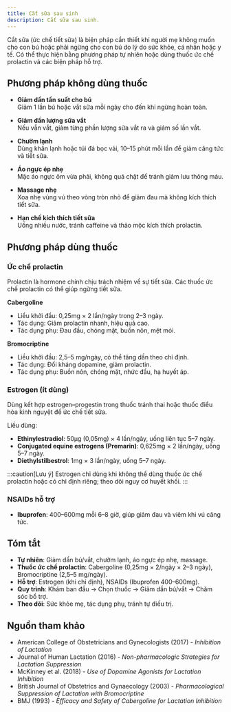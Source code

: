 ```yaml
---
title: Cắt sữa sau sinh
description: Cắt sữa sau sinh.
---
```


Cắt sữa (ức chế tiết sữa) là biện pháp cần thiết khi người mẹ không muốn cho con bú hoặc phải ngừng cho con bú do lý do sức khỏe, cá nhân hoặc y tế. Có thể thực hiện bằng phương pháp tự nhiên hoặc dùng thuốc ức chế prolactin và các biện pháp hỗ trợ.

## Phương pháp không dùng thuốc

- **Giảm dần tần suất cho bú**  
  Giảm 1 lần bú hoặc vắt sữa mỗi ngày cho đến khi ngừng hoàn toàn.

- **Giảm dần lượng sữa vắt**  
  Nếu vẫn vắt, giảm từng phần lượng sữa vắt ra và giảm số lần vắt.

- **Chườm lạnh**  
  Dùng khăn lạnh hoặc túi đá bọc vải, 10–15 phút mỗi lần để giảm căng tức và tiết sữa.

- **Áo ngực ép nhẹ**  
  Mặc áo ngực ôm vừa phải, không quá chặt để tránh giảm lưu thông máu.

- **Massage nhẹ**  
  Xoa nhẹ vùng vú theo vòng tròn nhỏ để giảm đau mà không kích thích tiết sữa.

- **Hạn chế kích thích tiết sữa**  
  Uống nhiều nước, tránh caffeine và thảo mộc kích thích prolactin.

## Phương pháp dùng thuốc

### Ức chế prolactin

Prolactin là hormone chính chịu trách nhiệm về sự tiết sữa. Các thuốc ức chế prolactin có thể giúp ngừng tiết sữa.

**Cabergoline**

- Liều khởi đầu: 0,25mg × 2 lần/ngày trong 2–3 ngày.
- Tác dụng: Giảm prolactin nhanh, hiệu quả cao.
- Tác dụng phụ: Đau đầu, chóng mặt, buồn nôn, mệt mỏi.

**Bromocriptine**

- Liều khởi đầu: 2,5–5 mg/ngày, có thể tăng dần theo chỉ định.
- Tác dụng: Đối kháng dopamine, giảm prolactin.
- Tác dụng phụ: Buồn nôn, chóng mặt, nhức đầu, hạ huyết áp.

### Estrogen (ít dùng)

Dùng kết hợp estrogen–progestin trong thuốc tránh thai hoặc thuốc điều hòa kinh nguyệt để ức chế tiết sữa.

Liều dùng:

- **Ethinylestradiol**: 50µg (0,05mg) × 4 lần/ngày, uống liên tục 5–7 ngày.
- **Conjugated equine estrogens (Premarin)**: 0,625mg × 2 lần/ngày, uống 5–7 ngày.
- **Diethylstilbestrol**: 1mg × 3 lần/ngày, uống 5–7 ngày.

:::caution[Lưu ý]
Estrogen chỉ dùng khi không thể dùng thuốc ức chế prolactin hoặc có chỉ định riêng; theo dõi nguy cơ huyết khối.
:::

### NSAIDs hỗ trợ

- **Ibuprofen**: 400–600mg mỗi 6–8 giờ, giúp giảm đau và viêm khi vú căng tức.

## Tóm tắt

- **Tự nhiên**: Giảm dần bú/vắt, chườm lạnh, áo ngực ép nhẹ, massage.
- **Thuốc ức chế prolactin**: Cabergoline (0,25mg × 2/ngày × 2–3 ngày), Bromocriptine (2,5–5 mg/ngày).
- **Hỗ trợ**: Estrogen (khi chỉ định), NSAIDs (Ibuprofen 400–600mg).
- **Quy trình**: Khám ban đầu → Chọn thuốc → Giảm dần bú/vắt → Chăm sóc bổ trợ.
- **Theo dõi**: Sức khỏe mẹ, tác dụng phụ, tránh tự điều trị.

## Nguồn tham khảo

- American College of Obstetricians and Gynecologists (2017) - _Inhibition of Lactation_
- Journal of Human Lactation (2016) - _Non-pharmacologic Strategies for Lactation Suppression_
- McKinney et al. (2018) - _Use of Dopamine Agonists for Lactation Inhibition_
- British Journal of Obstetrics and Gynaecology (2003) - _Pharmacological Suppression of Lactation with Bromocriptine_
- BMJ (1993) - _Efficacy and Safety of Cabergoline for Lactation Inhibition_
